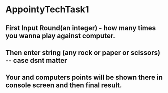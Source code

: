 # AppointyTechTask1

## First Input Round(an integer) - how many times you wanna play against computer. 

## Then enter string (any rock or paper or scissors) -- case dsnt matter

## Your and computers points will be shown there in console screen and then final result.
